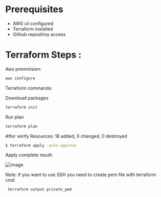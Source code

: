 
# Prerequisites

- AWS cli configured
- Terraform installed
- Github repositroy access



# Terraform Steps : 

Aws premmision:

```sh
aws configure
```

Terraform commands:

Download packages
```sh
terraform init
```
Run plan
```sh
terraform plan
```
After verify Resources: 18 added, 0 changed, 0 destroyed

```sh
$ terraform apply -auto-approve
```
Apply complete result:

![image](https://github.com/dinghy-e2e/GreenRoad/assets/103927731/be5a8055-4961-4637-9d43-d6764daee5a2)

Note:
if you want to use SSH you need to create pem file with terraform cmd

```sh
 terraform output private_pem
```
